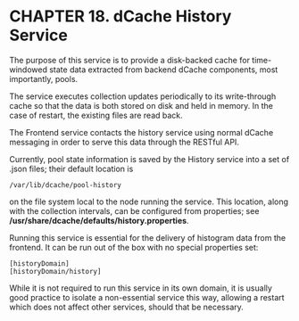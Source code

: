 CHAPTER 18. dCache History Service
=====================================

The purpose of this service is to provide a disk-backed cache for time-windowed
state data extracted from backend dCache components, most importantly, pools.

The service executes collection updates periodically to its write-through cache
so that the data is both stored on disk and held in memory.  In the case of
restart, the existing files are read back.

The Frontend service contacts the history service using normal dCache messaging
in order to serve this data through the RESTful API.

Currently, pool state information is saved by the History service into a
set of .json files; their default location is

    /var/lib/dcache/pool-history

on the file system local to the node running the service.  This location, along
with the collection intervals, can be configured from properties;
see **/usr/share/dcache/defaults/history.properties**.

Running this service is essential for the delivery of histogram data from the
frontend.  It can be run out of the box with no special properties
set:

    [historyDomain]
    [historyDomain/history]

While it is not required to run this service in its own domain, it is usually
good practice to isolate a non-essential service this way, allowing 
a restart which does not affect other services, should that be necessary.
